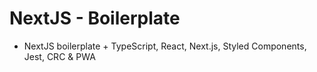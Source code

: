 # NextJS - Boilerplate

- NextJS boilerplate + TypeScript, React, Next.js, Styled Components, Jest, CRC & PWA
